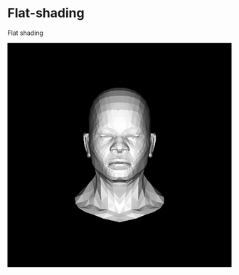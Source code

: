 # Flat-shading
Flat shading

![alt text](https://raw.githubusercontent.com/RobertoFigueroa/Flat-shading/master/polygons.bmp)